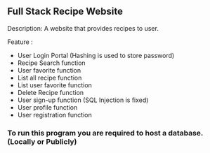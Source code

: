 
## Full Stack Recipe Website
Description: A website that provides recipes to user. 

Feature :
- User Login Portal (Hashing is used to store password) 
- Recipe Search function 
- User favorite function 
- List all recipe function 
- List user favorite function 
- Delete Recipe function 
- User sign-up function (SQL Injection is fixed) 
- User profile function 
- User registration function 

### To run this program you are required to host a database. (Locally or Publicly) 
